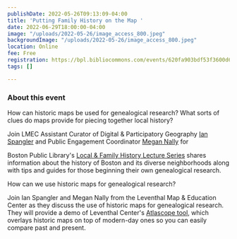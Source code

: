 ```yaml
---
publishDate: 2022-05-26T09:13:09-04:00
title: 'Putting Family History on the Map '
date: 2022-06-29T18:00:00-04:00
image: "/uploads/2022-05-26/image_access_800.jpeg"
backgroundImage: "/uploads/2022-05-26/image_access_800.jpeg"
location: Online
fee: Free
registration: https://bpl.bibliocommons.com/events/620fa903bdf53f3600d6fca8
tags: []

---
```

### About this event

How can historic maps be used for genealogical research? What sorts of clues do maps provide for piecing together local history? 

Join LMEC Assistant Curator of Digital & Participatory Geography [Ian Spangler](https://www.leventhalmap.org/about/people/ian-spangler/) and Public Engagement Coordinator [Megan Nally](https://www.leventhalmap.org/about/people/megan-nally/) for 

Boston Public Library's [Local & Family History Lecture Series](https://www.bpl.org/local-and-family-history-series/) shares information about the history of Boston and its diverse neighborhoods along with tips and guides for those beginning their own genealogical research.

How can we use historic maps for genealogical research?

Join Ian Spangler and Megan Nally from the Leventhal Map & Education Center as they discuss the use of historic maps for genealogical research. They will provide a demo of Leventhal Center's [Atlascope tool](https://atlascope.leventhalmap.org/), which overlays historic maps on top of modern-day ones so you can easily compare past and present.